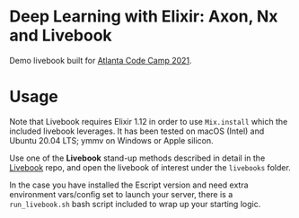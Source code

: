 # Deep Learning with Elixir: Axon, Nx and Livebook
Demo livebook built for [Atlanta Code Camp 2021](https://www.atlantacodecamp.com/2021).

# Usage
Note that Livebook requires Elixir 1.12 in order to use `Mix.install` which the included livebook leverages.  It has been tested on macOS (Intel) and Ubuntu 20.04 LTS; ymmv on Windows or Apple silicon.

Use one of the **Livebook** stand-up methods described in detail in the [Livebook](https://github.com/livebook-dev/livebook) repo, and open the livebook of interest under the `livebooks` folder.

In the case you have installed the Escript version and need extra environment vars/config set to launch your server, there is a `run_livebook.sh` bash script included to wrap up your starting logic.
